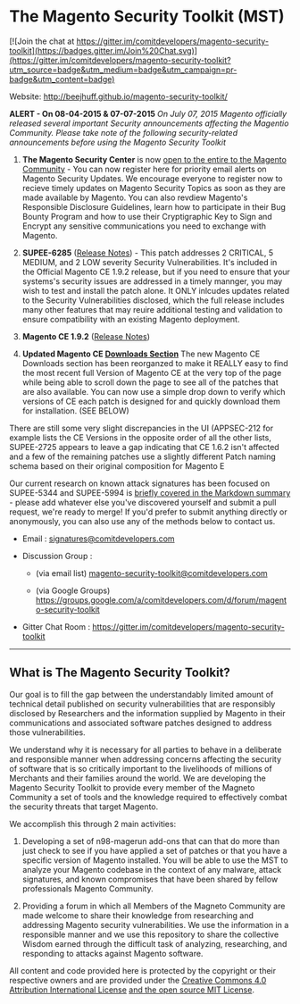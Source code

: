 # The Magento Security Toolkit (MST) #

[![Join the chat at https://gitter.im/comitdevelopers/magento-security-toolkit](https://badges.gitter.im/Join%20Chat.svg)](https://gitter.im/comitdevelopers/magento-security-toolkit?utm_source=badge&utm_medium=badge&utm_campaign=pr-badge&utm_content=badge)

Website: http://beejhuff.github.io/magento-security-toolkit/

 **ALERT - On 08-04-2015 & 07-07-2015** *On July 07, 2015 Magento officially released several important Security announcements affecting the Magentio Community. Please take note of the following security-related announcements before using the Magento Security Toolkit*

 1. **The Magento Security Center** is now [open to the entire to the Magento Community](http://magento.com/security) - You can now register here for priority email alerts on Magento Security Updates.  We encourage everyone to register now to recieve timely updates on Magento Security Topics as soon as they are made available by Magento.  You can also revdiew Magento's Responsible Disclosure Guidelines, learn how to participate in their Bug Bounty Program and how to use their Cryptigraphic Key to Sign and Encrypt any sensitive communications you need to exchange with Magento.  
 
 2. **SUPEE-6285** ([Release Notes](http://merch.docs.magento.com/ce/user_guide/Magento_Community_Edition_User_Guide.html#magento/patch-releases-2015.html)) - This patch addresses 2 CRITICAL, 5 MEDIUM, and 2 LOW severity Security Vulnerabilities.  It's included in the Official Magento CE 1.9.2 release, but if you need to ensure that your systems's security issues are addressed in a timely mannger, you may wish to test and install the patch alone.  It ONLY inlcudes updates related to the Security Vulnerabilities disclosed, which the full release includes many other features that may reuire additional testing and validation to ensure compatibility with an existing Magento deployment.
  
 3. **Magento CE 1.9.2** ([Release Notes](http://merch.docs.magento.com/ce/user_guide/Magento_Community_Edition_User_Guide.html#magento/release-notes-ce-1.9.2.html))

 4. **Updated Magento CE [Downloads Section](http://merch.docs.magento.com/ce/user_guide/Magento_Community_Edition_User_Guide.html#magento/patch-releases-2015.html)** The new Magento CE Downloads section has been reorganzed to make it REALLY easy to find the most recent full Version of Magento CE at the very top of the page while being able to scroll down the page to see all of the patches that are also available.  You can now use a simple drop down to verify which versions of CE each patch is designed for and quickly download them for installation.  (SEE BELOW)


There are still some very slight discrepancies in the UI (APPSEC-212 for example lists the CE Versions in the opposite order of all the other lists, SUPEE-2725 appears to leave a gap indicating that CE 1.6.2 isn't affected and a few of the remaining patches use a slightly different Patch naming schema based on their original composition for Magento E


Our current research on known attack signatures has been focused on SUPEE-5344 and SUPEE-5994 is [briefly covered in the Markdown summary](/signatures-analysis.md) - please add whatever else you've discovered yourself and submit a pull request, we're ready to merge!  If you'd prefer to submit anything directly or anonymously, you can also use any of the methods below to contact us.

* Email : signatures@comitdevelopers.com

* Discussion Group : 

    * (via email list) magento-security-toolkit@comitdevelopers.com 

    * (via Google Groups) https://groups.google.com/a/comitdevelopers.com/d/forum/magento-security-toolkit

* Gitter Chat Room : https://gitter.im/comitdevelopers/magento-security-toolkit

----------

## What is The Magento Security Toolkit?

Our goal is to fill the gap between the understandably limited amount of technical detail published on security vulnerabilities that are responsibly disclosed by Researchers and the information supplied by Magento in their communications and associated software patches designed to address those vulnerabilities.  

We understand why it is necessary for all parties to behave in a deliberate and responsible manner when addressing concerns affecting the security of software that is so critically important to the livelihoods of millions of Merchants and their families around the world.  We are developing the Magento Security Toolkit to provide every member of the Magneto Community a set of tools and the knowledge required to effectively combat the security threats that target Magento.

We accomplish this through 2 main activities:

1. Developing a set of n98-magerun add-ons that can that do more than just check to see if you have applied a set of patches or that you have a specific version of Magento installed.  You will be able to use the MST to analyze your Magento codebase in the context of any malware, attack signatures, and known compromises that have been shared  by fellow professionals Magento Community.

2.  Providing a forum in which all Members of the Magneto Community are made welcome to share their knowledge from researching and addressing Magento security vulnerabilities.  We use the information in a responsible manner and we  use this repository to share the collective Wisdom earned through the difficult task of analyzing, researching, and responding to attacks against Magento software.

All content and code provided here is protected by the copyright or their respective owners and are provided under the [Creative Commons 4.0 Attribution International License](/comitdevelopers/magento-security-toolkit/blob/master/cc-4-international.md)  [and the open source MIT License](https://github.com/comitdevelopers/magento-security-toolkit/blob/master/LICENSE).
